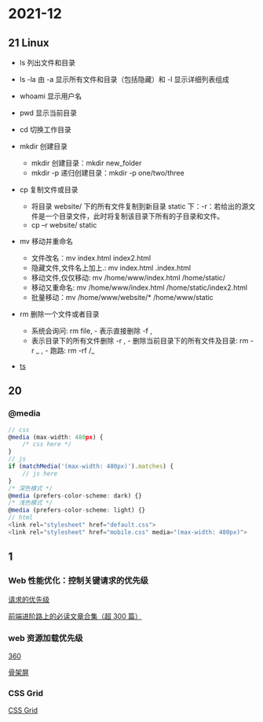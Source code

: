 # 2021-12

## 21 Linux

- ls 列出文件和目录
- ls -la 由 -a 显示所有文件和目录（包括隐藏）和 -l 显示详细列表组成
- whoami 显示用户名
- pwd 显示当前目录
- cd 切换工作目录
- mkdir 创建目录
  - mkdir 创建目录：mkdir new_folder
  - mkdir -p 递归创建目录：mkdir -p one/two/three
- cp 复制文件或目录
  - 将目录 website/ 下的所有文件复制到新目录 static 下：-r：若给出的源文件是一个目录文件，此时将复制该目录下所有的子目录和文件。
  - cp –r website/ static
- mv 移动并重命名
  - 文件改名：mv index.html index2.html
  - 隐藏文件,文件名上加上.: mv index.html .index.html
  - 移动文件,仅仅移动: mv /home/www/index.html /home/static/
  - 移动又重命名: mv /home/www/index.html /home/static/index2.html
  - 批量移动：mv /home/www/website/\* /home/www/static
- rm 删除一个文件或者目录

  - 系统会询问: rm file,
    ​- 表示直接删除 -f ,
  - 表示目录下的所有文件删除 -r ,
    ​- 删除当前目录下的所有文件及目录: rm -r _ ,
    ​- 跑路: rm -rf /_

- [ts](https://www.yuque.com/yayu/od8gmv/lw3br1)

## 20

### @media

```js
// css
@media (max-width: 480px) {
    /* css here */
}
// js
if (matchMedia('(max-width: 480px)').matches) {
    // js here
}
/* 深⾊模式 */
@media (prefers-color-scheme: dark) {}
/* 浅⾊模式 */
@media (prefers-color-scheme: light) {}
// html
<link rel="stylesheet" href="default.css">
<link rel="stylesheet" href="mobile.css" media="(max-width: 480px)">
```

## 1

### Web 性能优化：控制关键请求的优先级

[请求的优先级](https://mp.weixin.qq.com/s/P63LEMaXLMyWGYVdLiWxZw)

[前端进阶路上的必读文章合集（超 300 篇）](https://mp.weixin.qq.com/s/uIBomgyPS8sdbGeDE12_jA)

### web 资源加载优先级

[360](https://mp.weixin.qq.com/s/QYC_QVBDu0NM5xGBfnQrag)

[骨架屏](https://mp.weixin.qq.com/s/WhnTx0Eyphxsqzp5r7nUYA)

### CSS Grid

[CSS Grid ](https://mp.weixin.qq.com/s/AUIGC7C_TYhDNg_ADlZ7Pg)
